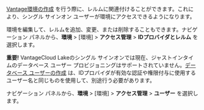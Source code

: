 [Vantage環境の作成](qiv1640281527006.md) を行う際に、レルムに関連付けることができます。これにより、シングル サインオン ユーザーが環境にアクセスできるようになります。

環境を編集して、レルムを追加、変更、または削除することもできます。ナビゲーション パネルから、**環境** \> \[環境\] \> **アクセス管理** \> **IDプロバイダとレルム** を選択します。

**重要!** VantageCloud Lakeのシングル サインオンでは現在、ジャストインタイムのデータベース ユーザー プロビジョニングはサポートされていません。[データベース ユーザーの作成](wxe1659392685092.md) は、IDプロバイダが有効な認証や権限付与に使用するユーザー名と同じものを使用して、別途行う必要があります。

ナビゲーション パネルから、**環境** \> \[環境\] \> **アクセス管理** \> **ユーザー** を選択します。
